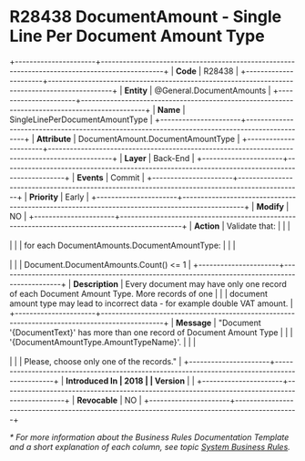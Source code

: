 ﻿---
erp.type: business-rule
erp.entity: General.DocumentAmounts
---

# R28438 DocumentAmount - Single Line Per Document Amount Type
+----------------------+-----------------------------------------------------------------------------------------------+
| **Code**             | R28438                                                                                        |
+----------------------+-----------------------------------------------------------------------------------------------+
| **Entity**           | @General.DocumentAmounts                                                                      |
+----------------------+-----------------------------------------------------------------------------------------------+
| **Name**             | SingleLinePerDocumentAmountType                                                               |
+----------------------+-----------------------------------------------------------------------------------------------+
| **Attribute**        | DocumentAmount.DocumentAmountType                                                             |
+----------------------+-----------------------------------------------------------------------------------------------+
| **Layer**            | Back-End                                                                                      |
+----------------------+-----------------------------------------------------------------------------------------------+
| **Events**           | Commit                                                                                        |
+----------------------+-----------------------------------------------------------------------------------------------+
| **Priority**         | Early                                                                                         |
+----------------------+-----------------------------------------------------------------------------------------------+
| **Modify**           | NO                                                                                            |
+----------------------+-----------------------------------------------------------------------------------------------+
| **Action**           | Validate that:                                                                                |
|                      | <br/><br/>                                                                                    |
|                      | for each DocumentAmounts.DocumentAmountType:                                                  |
|                      | <br/><br/>                                                                                    |
|                      | Document.DocumentAmounts.Count() \<= 1                                                        |
+----------------------+-----------------------------------------------------------------------------------------------+
| **Description**      | Every document may have only one record of each Document Amount Type. More records of one     |
|                      | document amount type may lead to incorrect data - for example double VAT amount.              |
+----------------------+-----------------------------------------------------------------------------------------------+
| **Message**          | \"Document \'{DocumentText}' has more than one record of Document Amount Type                 |
|                      | '{DocumentAmountType.AmountTypeName}\'.                                                       |
|                      | <br/><br/>                                                                                    |
|                      | Please, choose only one of the records.\"                                                     |
+----------------------+-----------------------------------------------------------------------------------------------+
| **Introduced In      | 2018                                                                                          |
| Version**            |                                                                                               |
+----------------------+-----------------------------------------------------------------------------------------------+
| **Revocable**        | NO                                                                                            |
+----------------------+-----------------------------------------------------------------------------------------------+

*\* For more information about the Business Rules Documentation Template and a short explanation of each column, see
topic [System Business Rules](../templates/template-description-system-business-rules.md).*
